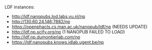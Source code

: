 LDF instances:

- http://ldf.nanopubs.lod.labs.vu.nl/np
- http://130.60.24.146:7882/np
- https://openphacts.cs.man.ac.uk/nanopub/ldf/np (NEEDS UPDATE)
- http://ldf.np.scify.org/np (1 NANOPUB FAILED TO LOAD)
- http://ldf.np.dumontierlab.com/np
- https://ldf.nanopubs.knows.idlab.ugent.be/np


